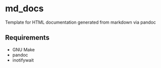# md_docs
Template for HTML documentation generated from markdown via pandoc

## Requirements

* GNU Make
* pandoc
* inotifywait
